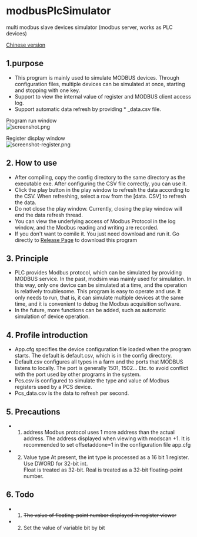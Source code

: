 # modbusPlcSimulator
multi modbus slave devices simulator (modbus server, works as  PLC devices)

[Chinese version](https://github.com/alongL/modbusPlcSimulator/blob/master/README_CN.md "chinese doc")

##  1.purpose
+ This program is mainly used to simulate MODBUS devices. Through configuration files, multiple devices can be simulated at once, starting and stopping with one key. 
+ Support to view the internal value of register and MODBUS client access log.
+ Support automatic data refresh by providing * _data.csv file.


Program run window  
![screenshot.png](https://raw.githubusercontent.com/alongL/modbusPlcSimulator/master/imgs/screenshot.png "window UI")

Register display window  
![screenshot-register.png](https://raw.githubusercontent.com/alongL/modbusPlcSimulator/master/imgs/screenshot-register.png "register window")



##  2. How to use
+ After compiling, copy the config directory to the same directory as the executable exe. After configuring the CSV file correctly, you can use it.
+ Click the play button in the play window to refresh the data according to the CSV. When refreshing, select a row from the [data. CSV] to refresh the data.
+ Do not close the play window. Currently, closing the play window will end the data refresh thread.
+ You can view the underlying access of Modbus Protocol in the log window, and the Modbus reading and writing are recorded.
+ If you don't want to comile it. You just need download and run it. Go directly to [Release Page](https://github.com/alongl/modbusplcsimulator/releases) to download this program


##  3.  Principle
+ PLC provides Modbus protocol, which can be simulated by providing MODBUS service. In the past, modsim was mainly used for simulation. In this way, only one device can be simulated at a time, and the operation is relatively troublesome. This program is easy to operate and use. It only needs to run, that is, it can simulate multiple devices at the same time, and it is convenient to debug the Modbus acquisition software.
+ In the future, more functions can be added, such as automatic simulation of device operation.

## 4. Profile introduction
+ App.cfg specifies the device configuration file loaded when the program starts. The default is default.csv, which is in the config directory.
+ Default.csv configures all types in a farm and the ports that MODBUS listens to locally. The port is generally 1501, 1502... Etc. to avoid conflict with the port used by other programs in the system.
+ Pcs.csv is configured to simulate the type and value of Modbus registers used by a PCS device.
+ Pcs_data.csv is the data to refresh per second.



## 5. Precautions
+ 1. address
Modbus protocol uses 1 more address than the actual address. The address displayed when viewing with modscan +1. It is recommended to set offsetaddone=1 in the configuration file app.cfg
+ 2. Value type
At present, the int type is processed as a 16 bit 1 register.  
Use DWORD for 32-bit int.  
Float is treated as 32-bit.
Real is treated as a 32-bit floating-point number. 


## 6. Todo
+ 1. ~~The value of floating-point number displayed in register viewer~~
+ 2. Set the value of variable bit by bit

